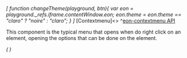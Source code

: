 *[
  function changeTheme(playground, btn){
    var eon = playground._refs.iframe.contentWindow.eon;
    eon.theme = eon.theme == "claro" ? "noire" : "claro";
  }
]*
[Contextmenu]<>
^[eon-contextmenu API](#!version=latest&mode=api&file=ui%2Feon-contextmenu%2Feon-contextmenu.html)

This component is the typical menu that opens when do right click on an element, opening the options that can be done on the element.

*(
<doc-playground label="Regular Contextmenu" html="true" js="true" css="true" selector=".content" format="true">
  <template type="html-head">
    <script src='framework/doc-eon/eon/eon.js'></script>
    <script>
      eon.import([
        'framework/doc-eon/eon/ui/eon-contextmenu',
        'framework/doc-eon/eon/ui/eon-button',
        'framework/doc-eon/custom/doc-playground/doc-showcase'
      ]);
    </script>
    <style>
      .content {
        display: flex;
        flex-wrap: wrap;
        width: 100%;
      }
    </style>
  </template>
  <template type="html-body">
    <div class="content">
      <doc-showcase>
        <eon-button id="myButton" label="click" eon-contextmenu="contextmenu1"> </eon-button>
        <eon-contextmenu id="contextmenu1" name="contextmenu1">
          <eon-item value="Copy" onclick="document.querySelector('#contextmenu1').hide()"></eon-item>
          <eon-item value="Cut" onclick="document.querySelector('#contextmenu1').hide()"></eon-item>
        </eon-contextmenu>
      </doc-showcase>
    </div>
    <div style="height:50px;"></div>
  </template>
  <template type="footer">
    {"button":{"action":"changeTheme", "icon":"theme"}}
  </template>
</doc-playground>
)*


